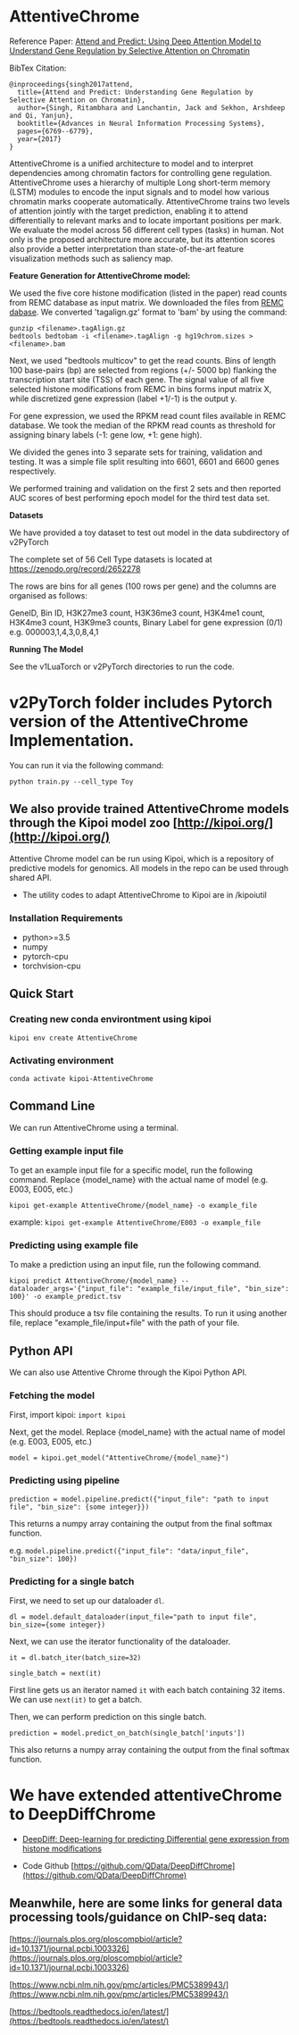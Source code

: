# AttentiveChrome

Reference Paper: [Attend and Predict: Using Deep Attention Model to Understand Gene Regulation by Selective Attention on Chromatin](https://arxiv.org/abs/1708.00339)

BibTex Citation:
```
@inproceedings{singh2017attend,
  title={Attend and Predict: Understanding Gene Regulation by Selective Attention on Chromatin},
  author={Singh, Ritambhara and Lanchantin, Jack and Sekhon, Arshdeep  and Qi, Yanjun},
  booktitle={Advances in Neural Information Processing Systems},
  pages={6769--6779},
  year={2017}
}
```

AttentiveChrome is a unified architecture to model and to interpret dependencies among chromatin factors for controlling gene regulation. AttentiveChrome uses a hierarchy of multiple Long short-term memory (LSTM) modules to encode the input signals and to model how various chromatin marks cooperate automatically. AttentiveChrome trains two levels of attention jointly with the target prediction, enabling it to attend differentially to relevant marks and to locate important positions per mark. We evaluate the model across 56 different cell types (tasks) in human. Not only is the proposed architecture more accurate, but its attention scores also provide a better interpretation than state-of-the-art feature visualization methods such as saliency map. 

**Feature Generation for AttentiveChrome model:** 

We used the five core histone modification (listed in the paper) read counts from REMC database as input matrix. We downloaded the files from [REMC dabase](http://egg2.wustl.edu/roadmap/web_portal/processed_data.html#ChipSeq_DNaseSeq). We converted 'tagalign.gz' format to 'bam' by using the command:
```
gunzip <filename>.tagAlign.gz
bedtools bedtobam -i <filename>.tagAlign -g hg19chrom.sizes > <filename>.bam 
```
Next, we used "bedtools multicov" to get the read counts. 
Bins of length 100 base-pairs (bp) are selected from regions (+/- 5000 bp) flanking the transcription start site (TSS) of each gene. The signal value of all five selected histone modifications from REMC in bins forms input matrix X, while discretized gene expression (label +1/-1) is the output y.

For gene expression, we used the RPKM read count files available in REMC database. We took the median of the RPKM read counts as threshold for assigning binary labels (-1: gene low, +1: gene high). 

We divided the genes into 3 separate sets for training, validation and testing. It was a simple file split resulting into 6601, 6601 and 6600 genes respectively. 

We performed training and validation on the first 2 sets and then reported AUC scores of best performing epoch model for the third test data set. 

**Datasets**

We have provided a toy dataset to test out model in the data subdirectory of v2PyTorch

The complete set of 56 Cell Type datasets is located at https://zenodo.org/record/2652278

The rows are bins for all genes (100 rows per gene) and the columns are organised as follows:

GeneID, Bin ID, H3K27me3 count, H3K36me3 count, H3K4me1 count, H3K4me3 count, H3K9me3 counts, Binary Label for gene expression (0/1)  
e.g. 000003,1,4,3,0,8,4,1

**Running The Model** 

See the v1LuaTorch or v2PyTorch directories to run the code.



# v2PyTorch folder includes Pytorch version of the  AttentiveChrome Implementation. 
You can run it via the following command: 

```
python train.py --cell_type Toy
```



## We also provide trained AttentiveChrome models through the Kipoi model zoo     [http://kipoi.org/](http://kipoi.org/)

Attentive Chrome model can be run using Kipoi, which is a repository of predictive models for genomics. All models in the repo can be used through shared API.

- The utility codes to adapt AttentiveChrome to Kipoi are in /kipoiutil

### Installation Requirements
* python>=3.5
* numpy
* pytorch-cpu
* torchvision-cpu

## Quick Start
### Creating new conda environtment using kipoi
`kipoi env create AttentiveChrome`


### Activating environment
`conda activate kipoi-AttentiveChrome`

## Command Line
We can run AttentiveChrome using a terminal.

### Getting example input file
To get an example input file for a specific model, run the following command. Replace {model_name} with the actual name of model (e.g. E003, E005, etc.)

`kipoi get-example AttentiveChrome/{model_name} -o example_file`

example: `kipoi get-example AttentiveChrome/E003 -o example_file`

### Predicting using example file
To make a prediction using an input file, run the following command.

`kipoi predict AttentiveChrome/{model_name} --dataloader_args='{"input_file": "example_file/input_file", "bin_size": 100}' -o example_predict.tsv`

This should produce a tsv file containing the results. To run it using another file, replace "example_file/input+file" with the path of your file.

## Python API
We can also use Attentive Chrome through the Kipoi Python API.
### Fetching the model
First, import kipoi:
`import kipoi`

Next, get the model. Replace {model_name} with the actual name of model (e.g. E003, E005, etc.)

`model = kipoi.get_model("AttentiveChrome/{model_name}")`

### Predicting using pipeline
`prediction = model.pipeline.predict({"input_file": "path to input file", "bin_size": {some integer}})`

This returns a numpy array containing the output from the final softmax function.

e.g. `model.pipeline.predict({"input_file": "data/input_file", "bin_size": 100})`

### Predicting for a single batch
First, we need to set up our dataloader `dl`.

`dl = model.default_dataloader(input_file="path to input file", bin_size={some integer})`

Next, we can use the iterator functionality of the dataloader.

`it = dl.batch_iter(batch_size=32)`

`single_batch = next(it)`

First line gets us an iterator named `it` with each batch containing 32 items. We can use `next(it)` to get a batch.

Then, we can perform prediction on this single batch.

`prediction = model.predict_on_batch(single_batch['inputs'])`

This also returns a numpy array containing the output from the final softmax function.


# We have extended attentiveChrome to DeepDiffChrome


- [DeepDiff: Deep-learning for predicting Differential
gene expression from histone modifications](https://academic.oup.com/bioinformatics/article/34/17/i891/5093224)

- Code Github [https://github.com/QData/DeepDiffChrome](https://github.com/QData/DeepDiffChrome)


## Meanwhile, here are some links for general data processing tools/guidance on ChIP-seq data:

[https://journals.plos.org/ploscompbiol/article?id=10.1371/journal.pcbi.1003326](https://journals.plos.org/ploscompbiol/article?id=10.1371/journal.pcbi.1003326)

[https://www.ncbi.nlm.nih.gov/pmc/articles/PMC5389943/](https://www.ncbi.nlm.nih.gov/pmc/articles/PMC5389943/)

[https://bedtools.readthedocs.io/en/latest/](https://bedtools.readthedocs.io/en/latest/)
